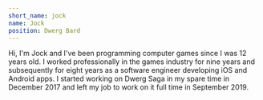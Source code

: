 ```yaml
---
short_name: jock
name: Jock
position: Dwerg Bard
---
```

Hi, I'm Jock and I've been programming computer games since I was 12 years old. I worked professionally in the games industry for nine years and subsequently for eight years as a software engineer developing iOS and Android apps. I started working on Dwerg Saga in my spare time in December 2017 and left my job to work on it full time in September 2019.
